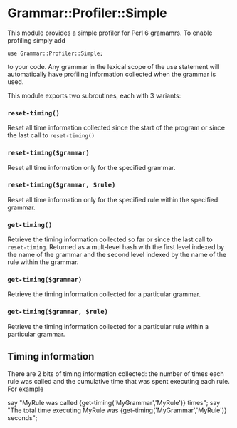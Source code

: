 # Grammar::Profiler::Simple
This module provides a simple profiler for Perl 6 gramamrs. To enable
profiling simply add

    use Grammar::Profiler::Simple;

to your code. Any grammar in the lexical scope of the use statement
will automatically have profiling information collected when the
grammar is used.

This module exports two subroutines, each with 3 variants:

### `reset-timing()`

Reset all time information collected since the start of the program or since the last call to
`reset-timing()`

### `reset-timing($grammar)`

Reset all time information only for the specified grammar.

### `reset-timing($grammar, $rule)`

Reset all time information only for the specified rule within the specified grammar.

### `get-timing()`

Retrieve the timing information collected so far or since the last call
to `reset-timing`. Returned as a mult-level hash with the first level
indexed by the name of the grammar and the second level indexed by the
name of the rule within the grammar.

### `get-timing($grammar)`

Retrieve the timing information collected for a particular grammar.

### `get-timing($grammar, $rule)`

Retrieve the timing information collected for a particular rule within a particular grammar.

## Timing information

There are 2 bits of timing information collected:  the number of times each rule was called
and the cumulative time that was spent executing each rule.  For example

say "MyRule was called {get-timing('MyGrammar','MyRule')<calls>} times";
say "The total time executing MyRule was {get-timing('MyGrammar','MyRule')<time>} seconds";


